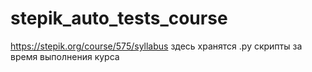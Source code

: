 # stepik_auto_tests_course
https://stepik.org/course/575/syllabus
здесь хранятся .py скрипты за время выполнения курса